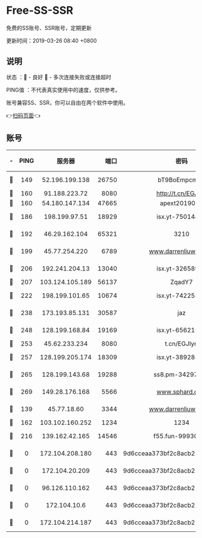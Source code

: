 # Free-SS-SSR

免费的SS账号、SSR账号，定期更新

更新时间：2019-03-26 08:40 +0800

## 说明

状态     ：🙂 - 良好 🙁 - 多次连接失败或连接超时

PING值   ：不代表真实使用中的速度，仅供参考。

账号兼容SS、SSR，你可以自由在两个软件中使用。

👉[扫码页面](https://liesauer.github.io/Free-SS-SSR/)👈

## 账号

|-|PING|服务器|端口|密码|加密方式|区域|
|:----:|:----:|:-----:|-----:|:----:|:----:|:----:|
|🙂|149|52.196.199.138|26750|bT9BoEmpcmP7|aes-256-cfb|JP|
|🙂|160|91.188.223.72|8080|http://t.cn/EGJIyrl|rc4-md5|RU|
|🙂|160|54.180.147.134|47665|apext2019001|chacha20|KR|
|🙂|186|198.199.97.51|18929|isx.yt-75014446|aes-256-cfb|US|
|🙂|192|46.29.162.104|65321|3210|aes-256-ctr|RU|
|🙂|199|45.77.254.220|6789|www.darrenliuwei.com|aes-256-cfb|SG|
|🙂|206|192.241.204.13|13040|isx.yt-32658990|aes-256-cfb|US|
|🙂|207|103.124.105.189|56137|ZqadY7|chacha20|CN|
|🙂|222|198.199.101.65|10674|isx.yt-74225323|aes-256-cfb|US|
|🙂|238|173.193.85.131|30587|jaz|aes-256-cfb|US|
|🙂|248|128.199.168.84|19169|isx.yt-65621581|aes-256-cfb|SG|
|🙂|253|45.62.233.234|8080|t.cn/EGJIyrl|rc4-md5|CA|
|🙂|257|128.199.205.174|18309|isx.yt-38928516|aes-256-cfb|SG|
|🙂|265|128.199.143.68|19288|ss8.pm-34297647|aes-256-cfb|SG|
|🙂|269|149.28.176.168|5566|www.sphard.com|aes-256-cfb|AU|
|🙂|139|45.77.18.60|3344|www.darrenliuwei.com|aes-256-cfb|JP|
|🙂|162|103.102.160.252|1234|1234|rc4-md5|JP|
|🙂|216|139.162.42.165|14546|f55.fun-99930544|aes-256-cfb|SG|
|🙁|0|172.104.208.180|443|9d6cceaa373bf2c8acb22e60b6a58be6|aes-256-cfb|US|
|🙁|0|172.104.20.209|443|9d6cceaa373bf2c8acb22e60b6a58be6|aes-256-cfb|US|
|🙁|0|96.126.110.162|443|9d6cceaa373bf2c8acb22e60b6a58be6|aes-256-cfb|US|
|🙁|0|172.104.10.6|443|9d6cceaa373bf2c8acb22e60b6a58be6|aes-256-cfb|US|
|🙁|0|172.104.214.187|443|9d6cceaa373bf2c8acb22e60b6a58be6|aes-256-cfb|US|
